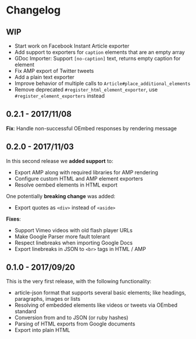 # Changelog

## WIP
- Start work on Facebook Instant Article exporter
- Add support to exporters for `caption` elements that are an empty array
- GDoc Importer: Support `[no-caption]` text, returns empty caption for element
- Fix AMP export of Twitter tweets
- Add a plain text exporter
- Improve behavior of multiple calls to `Article#place_additional_elements`
- Remove deprecated `#register_html_element_exporter`, use `#register_element_exporters` instead

## 0.2.1 - 2017/11/08
**Fix**: Handle non-successful OEmbed responses by rendering message

## 0.2.0 - 2017/11/03
In this second release we **added support** to:
- Export AMP along with required libraries for AMP rendering
- Configure custom HTML and AMP element exporters
- Resolve oembed elements in HTML export

One potentially **breaking change** was added:
- Export quotes as `<div>` instead of `<aside>`

**Fixes**:
- Support Vimeo videos with old flash player URLs
- Make Google Parser more fault tolerant
- Respect linebreaks when importing Google Docs
- Export linebreaks in JSON to `<br>` tags in HTML / AMP

## 0.1.0 - 2017/09/20
This is the very first release, with the following functionality:
- article-json format that supports several basic elements; like headings, 
  paragraphs, images or lists
- Resolving of embedded elements like videos or tweets via OEmbed standard
- Conversion from and to JSON (or ruby hashes)
- Parsing of HTML exports from Google documents
- Export into plain HTML
